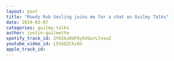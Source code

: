 ```yaml
---
layout: post
title: "Rowdy Rob Gosling joins me for a chat on Guilmy Talks"
date: 2019-03-07
categories: guilmy-talks
author: justin-guilmette
spotify_track_id: 2YGSkzKUFOy5VGurLlnxuZ
youtube_video_id: L5tGQ2ChiGU
apple_track_id: 
---
```


